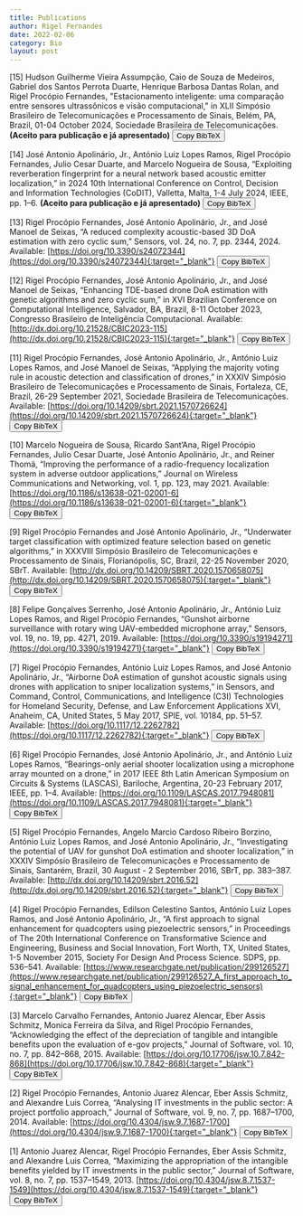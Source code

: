 ```yaml
---
title: Publications
author: Rigel Fernandes
date: 2022-02-06
category: Bio
layout: post
---
```


[15] Hudson Guilherme Vieira Assumpção, Caio de Souza de Medeiros, Gabriel dos Santos Perrota Duarte, Henrique Barbosa Dantas Rolan, and Rigel Procópio Fernandes, "Estacionamento inteligente: uma comparação
entre sensores ultrassônicos e visão computacional," in XLII Simpósio Brasileiro de Telecomunicações e Processamento de Sinais, Belém, PA, Brazil, 01-04 October 2024, Sociedade Brasileira de Telecomunicações. **(Aceito para publicação e já apresentado)** <button onclick="copyToClipboard15()">Copy BibTeX</button>

[14] José Antonio Apolinário, Jr., António Luiz Lopes Ramos, Rigel Procópio Fernandes, Julio Cesar Duarte, and Marcelo Nogueira de Sousa, “Exploiting reverberation fingerprint for a neural network based acoustic emitter localization,” in 2024 10th International Conference on Control, Decision and Information Technologies (CoDIT), Valletta, Malta, 1-4 July 2024, IEEE, pp. 1–6. **(Aceito para publicação e já apresentado)** <button onclick="copyToClipboard14()">Copy BibTeX</button>

[13] Rigel Procópio Fernandes, José Antonio Apolinário, Jr., and José Manoel de Seixas, “A reduced complexity acoustic-based 3D DoA estimation with zero cyclic sum,” Sensors, vol. 24, no. 7, pp. 2344, 2024. Available: [https://doi.org/10.3390/s24072344](https://doi.org/10.3390/s24072344){:target="_blank"} <button onclick="copyToClipboard13()">Copy BibTeX</button>

[12] Rigel Procópio Fernandes, José Antonio Apolinário, Jr., and José Manoel de Seixas, “Enhancing TDE-based drone DoA estimation with genetic algorithms and zero cyclic sum,” in XVI Brazilian Conference on Computational Intelligence, Salvador, BA, Brazil, 8-11 October 2023, Congresso Brasileiro de Inteligência Computacional. Available: [http://dx.doi.org/10.21528/CBIC2023-115](http://dx.doi.org/10.21528/CBIC2023-115){:target="_blank"} <button onclick="copyToClipboard12()">Copy BibTeX</button>

[11] Rigel Procópio Fernandes, José Antonio Apolinário, Jr., António Luiz Lopes Ramos, and José Manoel de Seixas, “Applying the majority voting rule in acoustic detection and classification of drones,” in XXXIV Simpósio Brasileiro de Telecomunicações e Processamento de Sinais, Fortaleza, CE, Brazil, 26-29 September 2021, Sociedade Brasileira de Telecomunicações. Available: [https://doi.org/10.14209/sbrt.2021.1570726624](https://doi.org/10.14209/sbrt.2021.1570726624){:target="_blank"} <button onclick="copyToClipboard11()">Copy BibTeX</button>

[10] Marcelo Nogueira de Sousa, Ricardo Sant’Ana, Rigel Procópio Fernandes, Julio Cesar Duarte, José Antonio Apolinário, Jr., and Reiner Thomä, “Improving the performance of a radio-frequency localization system in adverse outdoor applications,” Journal on Wireless Communications and Networking, vol. 1, pp. 123, may 2021. Available: [https://doi.org/10.1186/s13638-021-02001-6](https://doi.org/10.1186/s13638-021-02001-6){:target="_blank"} <button onclick="copyToClipboard10()">Copy BibTeX</button>

[9] Rigel Procópio Fernandes and José Antonio Apolinário, Jr., “Underwater target classification with optimized feature selection based on genetic algorithms,” in XXXVIII Simpósio Brasileiro de Telecomunicações e Processamento de Sinais, Florianópolis, SC, Brazil, 22-25 November 2020, SBrT. Available: [http://dx.doi.org/10.14209/SBRT.2020.1570658075](http://dx.doi.org/10.14209/SBRT.2020.1570658075){:target="_blank"} <button onclick="copyToClipboard9()">Copy BibTeX</button>

[8] Felipe Gonçalves Serrenho, José Antonio Apolinário, Jr., António Luiz Lopes Ramos, and Rigel Procópio Fernandes, “Gunshot airborne surveillance with rotary wing UAV-embedded microphone array,” Sensors, vol. 19, no. 19, pp. 4271, 2019. Available: [https://doi.org/10.3390/s19194271](https://doi.org/10.3390/s19194271){:target="_blank"} <button onclick="copyToClipboard8()">Copy BibTeX</button>

[7] Rigel Procópio Fernandes, António Luiz Lopes Ramos, and José Antonio Apolinário, Jr., “Airborne DoA estimation of gunshot acoustic signals using drones with application to sniper localization systems,” in Sensors, and Command, Control, Communications, and Intelligence (C3I) Technologies for Homeland Security, Defense, and Law Enforcement Applications XVI, Anaheim, CA, United States, 5 May 2017, SPIE, vol. 10184, pp. 51–57. Available: [https://doi.org/10.1117/12.2262782](https://doi.org/10.1117/12.2262782){:target="_blank"} <button onclick="copyToClipboard7()">Copy BibTeX</button>

[6] Rigel Procópio Fernandes, José Antonio Apolinário, Jr., and António Luiz Lopes Ramos, “Bearings-only aerial shooter localization using a microphone array mounted on a drone,” in 2017 IEEE 8th Latin American Symposium on Circuits & Systems (LASCAS), Bariloche, Argentina, 20-23 February 2017, IEEE, pp. 1–4. Available: [https://doi.org/10.1109/LASCAS.2017.7948081](https://doi.org/10.1109/LASCAS.2017.7948081){:target="_blank"} <button onclick="copyToClipboard6()">Copy BibTeX</button>

[5] Rigel Procópio Fernandes, Angelo Marcio Cardoso Ribeiro Borzino, António Luiz Lopes Ramos, and José Antonio Apolinário, Jr., “Investigating the potential of UAV for gunshot DoA estimation and shooter localization,” in XXXIV Simpósio Brasileiro de Telecomunicações e Processamento de Sinais, Santarém, Brazil, 30 August - 2 September 2016, SBrT, pp. 383–387. Available: [http://dx.doi.org/10.14209/sbrt.2016.52](http://dx.doi.org/10.14209/sbrt.2016.52){:target="_blank"} <button onclick="copyToClipboard5()">Copy BibTeX</button>

[4] Rigel Procópio Fernandes, Edilson Celestino Santos, António Luiz Lopes Ramos, and José Antonio Apolinário, Jr., “A first approach to signal enhancement for quadcopters using piezoelectric sensors,” in Proceedings of The 20th International Conference on Transformative Science and Engineering, Business and Social Innovation, Fort Worth, TX, United States, 1-5 November 2015, Society For Design And Process Science. SDPS, pp. 536–541. Available: [https://www.researchgate.net/publication/299126527](https://www.researchgate.net/publication/299126527_A_first_approach_to_signal_enhancement_for_quadcopters_using_piezoelectric_sensors){:target="_blank"} <button onclick="copyToClipboard4()">Copy BibTeX</button>

[3] Marcelo Carvalho Fernandes, Antonio Juarez Alencar, Eber Assis Schmitz, Monica Ferreira da Silva, and Rigel Procópio Fernandes, “Acknowledging the effect of the depreciation of tangible and intangible benefits upon the evaluation of e-gov projects,” Journal of Software, vol. 10, no. 7, pp. 842–868, 2015. Available: [https://doi.org/10.17706/jsw.10.7.842-868](https://doi.org/10.17706/jsw.10.7.842-868){:target="_blank"} <button onclick="copyToClipboard3()">Copy BibTeX</button>

[2] Rigel Procópio Fernandes, Antonio Juarez Alencar, Eber Assis Schmitz, and Alexandre Luis Correa, “Analysing IT investments in the public sector: A project portfolio approach,” Journal of Software, vol. 9, no. 7, pp. 1687–1700, 2014. Available: [https://doi.org/10.4304/jsw.9.7.1687-1700](https://doi.org/10.4304/jsw.9.7.1687-1700){:target="_blank"} <button onclick="copyToClipboard2()">Copy BibTeX</button>

[1] Antonio Juarez Alencar, Rigel Procópio Fernandes, Eber Assis Schmitz, and Alexandre Luis Correa, “Maximizing the appropriation of the intangible benefits yielded by IT investments in the public sector,” Journal of Software, vol. 8, no. 7, pp. 1537–1549, 2013. [https://doi.org/10.4304/jsw.8.7.1537-1549](https://doi.org/10.4304/jsw.8.7.1537-1549){:target="_blank"} <button onclick="copyToClipboard1()">Copy BibTeX</button>

<script> 
function copyToClipboard15() {
  const bibtex =
`@inproceedings{assumpcao2024estacionamento,
  title = {Estacionamento inteligente: uma compara\c{c}\~ao entre sensores ultrass\^onicos e vis\~ao computacional},
  author = {Hudson Guilherme Vieira Assump\c{c}ão and Caio de Souza de Medeiros and Gabriel dos Santos Perrota Duarte and Henrique Barbosa Dantas Rolan and Rigel Proc{\'o}pio Fernandes},
  booktitle={XLII Simp\'osio Brasileiro de Telecomunica\c{c}\~oes e Processamento de Sinais},
  year = {2024},
  address={Bel\'em, PA, Brazil},
  month={01-04 October},
  doi = {},
  url = {},
  publisher = {Sociedade Brasileira de Telecomunica{\c{c}}{\~{o}}es}
}`
    
  navigator.clipboard.writeText(bibtex).then(function() {
    alert('BibTeX copied to clipboard!');
  }, function() {
    alert('Failed to copy text to clipboard.');
  });
}

function copyToClipboard14() {
  const bibtex =
`@inproceedings{fernandes2024exploiting,
  title={Exploiting reverberation fingerprint for a neural network based acoustic emitter localization},
  author={Apolinário, Jr., José Antonio and Ramos, Ant{\'o}nio Luiz Lopes and Fernandes, Rigel Proc{\'o}pio and Duarte, Julio Cesar and de Sousa, Marcelo Nogueira},
  booktitle={2024 10th International Conference on Control, Decision and Information Technologies (CoDIT)},
  pages={1--6},
  year={2024},
  address={Valletta, Malta},
  month={1-4 July},
  organization={IEEE}
}`
    
  navigator.clipboard.writeText(bibtex).then(function() {
    alert('BibTeX copied to clipboard!');
  }, function() {
    alert('Failed to copy text to clipboard.');
  });
}
  
function copyToClipboard13() {
  const bibtex =
`@article{fernandes2024reduced,
  title={A Reduced Complexity Acoustic-Based {3D DoA} Estimation with Zero Cyclic Sum},
  author={Fernandes, Rigel Proc{\'o}pio and Apolinário, Jr., José Antonio and de Seixas, José Manoel},
  journal={Sensors},
  volume={24},
  number={7},
  pages={2344},
  year={2024},
  publisher={Multidisciplinary Digital Publishing Institute},
  url={https://doi.org/10.3390/s24072344},
  doi={10.3390/s24072344}
}`
    
  navigator.clipboard.writeText(bibtex).then(function() {
    alert('BibTeX copied to clipboard!');
  }, function() {
    alert('Failed to copy text to clipboard.');
  });
}

function copyToClipboard12() {
  const bibtex =
`@inproceedings{fernandes2023enhancing,
  author = {Rigel Proc{\'o}pio Fernandes and Apolin{\'{a}}rio, Jr., Jos{\'{e}} Antonio and Jos{\'{e}} Manoel de Seixas},
  title = {Enhancing {TDE-based} drone {DoA} estimation with genetic algorithms and zero cyclic sum},
  pages = {1-7},
  booktitle = {XVI Brazilian Conference on Computational Intelligence},
  year = {2023},
  address={Salvador, {BA}, Brazil},
  month={8-11 October},
  doi = {http://dx.doi.org/10.21528/CBIC2023-115},
  url = {http://dx.doi.org/10.21528/CBIC2023-115},
  publisher = {SBIC}
}`

    navigator.clipboard.writeText(bibtex).then(function() {
    alert('BibTeX copied to clipboard!');
  }, function() {
    alert('Failed to copy text to clipboard.');
  });
}

function copyToClipboard11() {
  const bibtex =
`@inproceedings{fernandes2021applying,
  author = {Rigel Proc{\'o}pio Fernandes and Apolin{\'{a}}rio, Jr., Jos{\'{e}} Antonio and Ant{\'{o}}nio Luiz Lopes Ramos and Jos{\'{e}} Manoel de Seixas},
  title = {Applying the majority voting rule in acoustic detection and classification of drones},
  booktitle={XXXIV Simp\'osio Brasileiro de Telecomunica\c{c}\~oes e Processamento de Sinais},
  year = {2021},
  address={Fortaleza, CE, Brazil},
  month={26-29 September},
  doi = {10.14209/sbrt.2021.1570726624},
  url = {https://doi.org/10.14209/sbrt.2021.1570726624},
  publisher = {Sociedade Brasileira de Telecomunica{\c{c}}{\~{o}}es}
}`

    navigator.clipboard.writeText(bibtex).then(function() {
    alert('BibTeX copied to clipboard!');
  }, function() {
    alert('Failed to copy text to clipboard.');
  });
}

function copyToClipboard10() {
  const bibtex =
`@article{desousa2021improving ,
  author = {de Sousa, Marcelo Nogueira and Sant’Ana, Ricardo and Fernandes, Rigel Proc{\'o}pio and Duarte, Julio Cesar and Apolin{\'a}rio, Jr., Jos{\'e} Antonio and Thom{\"a}, Reiner},
  title = {Improving the performance of a radio-frequency localization system in adverse outdoor applications},
  journal = {Journal on Wireless Communications and Networking},
  publisher = {EURASIP},
  volume = {1},
  pages = {123},
  month = {may},  
  year = 2021,
  url={https://doi.org/10.1186/s13638-021-02001-6},
  doi = {10.1186/s13638-021-02001-6}
}`

    navigator.clipboard.writeText(bibtex).then(function() {
    alert('BibTeX copied to clipboard!');
  }, function() {
    alert('Failed to copy text to clipboard.');
  });
}

function copyToClipboard9() {
  const bibtex =
`@inproceedings{fernandes2020underwater,
  title={Underwater target classification with optimized feature selection based on Genetic Algorithms},
  author={Fernandes, Rigel Proc{\'o}pio and Apolin{\'a}rio, Jr., Jos{\'e} Antonio},
  booktitle={XXXVIII Simp\'osio Brasileiro de Telecomunica\c{c}\~oes e Processamento de Sinais},
  year={2020},
  address={Florianópolis, SC, Brazil},
  month={22-25 November},
  organization={SBrT},
  url={http://dx.doi.org/10.14209/SBRT.2020.1570658075},
  doi={10.14209/SBRT.2020.1570658075}
}`

    navigator.clipboard.writeText(bibtex).then(function() {
    alert('BibTeX copied to clipboard!');
  }, function() {
    alert('Failed to copy text to clipboard.');
  });
}

function copyToClipboard9() {
  const bibtex =
`@article{serrenho2019gunshot,
  title={Gunshot airborne surveillance with rotary wing {UAV}-embedded microphone array},
  author={Serrenho, Felipe Gon{\c{c}}alves and Apolin{\'a}rio, Jr., Jos{\'e} Antonio and Ramos, Ant{\'o}nio Luiz Lopes and Fernandes, Rigel Proc{\'o}pio},
  journal={Sensors},
  volume={19},
  number={19},
  pages={4271},
  year={2019},
  publisher={Multidisciplinary Digital Publishing Institute},
  url={https://doi.org/10.3390/s19194271},
  doi={10.3390/s19194271}
}`

    navigator.clipboard.writeText(bibtex).then(function() {
    alert('BibTeX copied to clipboard!');
  }, function() {
    alert('Failed to copy text to clipboard.');
  });
}

function copyToClipboard7() {
  const bibtex =
`@inproceedings{fernandes2017airborne,
  title={Airborne {DoA} estimation of gunshot acoustic signals using drones with application to sniper localization systems},
  author={Fernandes, Rigel Proc{\'o}pio and Ramos, Ant{\'o}nio Luiz Lopes and Apolin{\'a}rio, Jr., Jos{\'e} A},
  booktitle={Sensors, and Command, Control, Communications, and Intelligence (C3I) Technologies for Homeland Security, Defense, and Law Enforcement Applications XVI},
  volume={10184},
  pages={51--57},
  year={2017},
  address={Anaheim, CA, United States},
  month={5 May},
  organization={SPIE},
  url={https://doi.org/10.1117/12.2262782},
  doi={10.1117/12.2262782}
}`

    navigator.clipboard.writeText(bibtex).then(function() {
    alert('BibTeX copied to clipboard!');
  }, function() {
    alert('Failed to copy text to clipboard.');
  });
}

function copyToClipboard6() {
  const bibtex =
`@inproceedings{fernandes2017bearings,
  title={Bearings-only aerial shooter localization using a microphone array mounted on a drone},
  author={Fernandes, Rigel Proc{\'o}pio and Apolin{\'a}rio, Jr., Jos{\'e} A and Ramos, Ant{\'o}nio Luiz Lopes},
  booktitle={2017 IEEE 8th Latin American Symposium on Circuits \& Systems (LASCAS)},
  pages={1--4},
  year={2017},
  address={Bariloche, Argentina},
  month={20-23 February},
  organization={IEEE},
  url={https://doi.org/10.1109/LASCAS.2017.7948081},
  doi={10.1109/LASCAS.2017.7948081}
}`

    navigator.clipboard.writeText(bibtex).then(function() {
    alert('BibTeX copied to clipboard!');
  }, function() {
    alert('Failed to copy text to clipboard.');
  });
}

function copyToClipboard5() {
  const bibtex =
`@inproceedings{fernandes2016investigating,
  title={{Investigating the potential of UAV for gunshot DoA estimation and shooter localization}},
  author={Rigel Proc{\'o}pio Fernandes  and Angelo Marcio Cardoso Ribeiro Borzino and Ant{\'o}nio Luiz Lopes Ramos and Apolin{\'a}rio, Jr.,  Jos{\'e} Antonio},
  booktitle={XXXIV Simp\'osio Brasileiro de Telecomunica\c{c}\~oes e Processamento de Sinais},
  pages={383--387},
  year={2016},
  address={Santarém, PA, Brazil},
  month={30 August - 2 September},
  doi = {10.14209/sbrt.2016.52},
  url = {http://dx.doi.org/10.14209/sbrt.2016.52},
  organization={SBrT}
}`

    navigator.clipboard.writeText(bibtex).then(function() {
    alert('BibTeX copied to clipboard!');
  }, function() {
    alert('Failed to copy text to clipboard.');
  });
}

function copyToClipboard4() {
  const bibtex =
`@inproceedings{fernandes2015first,
  title={A First Approach To Signal Enhancement For Quadcopters Using Piezoelectric Sensors},
  author={Fernandes, Rigel Proc{\'o}pio and Santos, Edilson Celestino and Ramos, Ant{\'o}nio Luiz Lopes and Apolin{\'a}rio, Jr., Jos{\'e} Antonio},
  booktitle={Proceedings of The 20th International Conference on Transformative Science and Engineering, Business and Social Innovation},
  pages={536--541},
  year={2015},
  address={Fort Worth, TX, United States},
  month={1-5 November},
  organization={Society For Design And Process Science. SDPS}
}`

    navigator.clipboard.writeText(bibtex).then(function() {
    alert('BibTeX copied to clipboard!');
  }, function() {
    alert('Failed to copy text to clipboard.');
  });
}

function copyToClipboard3() {
  const bibtex =
`@article{fernandes2015acknowledging,
  title= {Acknowledging the Effect of the Depreciation of Tangible and Intangible Benefits upon the Evaluation of E-Gov Projects.},
  author= {Fernandes, Marcelo Carvalho and Alencar, Antonio Juarez and Schmitz, Eber Assis and da Silva, Monica Ferreira and Fernandes, Rigel Proc{\'o}pio},
  journal= {Journal of Software},
  volume= {10},
  number= {7},
  pages= {842--868},
  year= {2015},
  url={https://doi.org/10.17706/jsw.10.7.842-868},
  doi={10.17706/jsw.10.7.842-868}
}`

    navigator.clipboard.writeText(bibtex).then(function() {
    alert('BibTeX copied to clipboard!');
  }, function() {
    alert('Failed to copy text to clipboard.');
  });
}

function copyToClipboard2() {
  const bibtex =
`@article{fernandes2014analysing,
  title= {Analysing {IT} Investments in the Public Sector: A Project Portfolio Approach.},
  author= {Fernandes, Rigel Proc{\'o}pio and Alencar, Antonio Juarez and Schmitz, Eber Assis and Correa, Alexandre L},
  journal= {Journal of Software},
  volume= {9},
  number= {7},
  pages= {1687--1700},
  year= {2014},
  url={https://doi.org/10.4304/jsw.9.7.1687-1700},
  doi={10.4304/jsw.9.7.1687-1700}
}`

    navigator.clipboard.writeText(bibtex).then(function() {
    alert('BibTeX copied to clipboard!');
  }, function() {
    alert('Failed to copy text to clipboard.');
  });
}

function copyToClipboard1() {
  const bibtex =
`@article{alencar2013maximizing, 
  title= {Maximizing the appropriation of the intangible benefits yielded by {IT} investments in the public sector},
  author= {Alencar, Antonio Juarez and Fernandes, Rigel Proc{\'o}pio and Schmitz, Eber Assis and Correa, Alexandre Luis},
  journal= {Journal of Software},
  volume= {8},
  number= {7},
  pages= {1537--1549},
  year= {2013},
  url={https://doi.org/10.4304/jsw.8.7.1537-1549},
  doi={10.4304/jsw.8.7.1537-1549}
}`

    navigator.clipboard.writeText(bibtex).then(function() {
    alert('BibTeX copied to clipboard!');
  }, function() {
    alert('Failed to copy text to clipboard.');
  });
}
</script>
